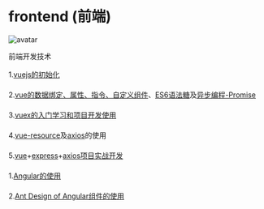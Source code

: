 # frontend (前端)

![avatar](https://timgsa.baidu.com/timg?image&quality=80&size=b9999_10000&sec=1556258160391&di=74b63670c3c1227a87278838dbf96917&imgtype=0&src=http%3A%2F%2Fd2jq2hx2dbkw6t.cloudfront.net%2F161%2FScreenshot_10.png)

前端开发技术

<div style="line-height:26px;">
  <p>1.<a href='https://cn.vuejs.org/v2/guide/'>vuejs的初始化</a></p>
  <p>2.<a href='https://cn.vuejs.org/v2/guide/' target='_blank'>vue的数据绑定、属性、指令、自定义组件</a>、<a href='http://es6.ruanyifeng.com/' target='_blank'>ES6语法糖</a>及<a href='https://developer.mozilla.org/zh-CN/docs/Web/JavaScript/Reference/Global_Objects/Promise' target='_blank'>异步编程-Promise</a></p>
  <p>3.<a href='https://vuex.vuejs.org/zh/guide/' target='_blank'>vuex的入门学习和项目开发使用</a></p>
  <p>4.<a href='https://github.com/pagekit/vue-resource' target='_blank'>vue-resource</a>及<a href='http://www.axios-js.com/' target='_blank'>axios</a>的使用</p>
  <p>5.<a href='https://cn.vuejs.org/' target='_blank'>vue</a>+<a href='http://www.expressjs.com.cn/' target='_blank'>express</a>+<a href='http://www.axios-js.com/' target='_blank'>axios项目实战开发</a></p>
</div>

<div style="line-height:26px;">
  <p>1.<a href='https://www.angular.cn/' target='_blank'>Angular的使用</a></p>
  <p>2.<a href='https://ng.ant.design/docs/introduce/zh' target='_blank'>Ant Design of Angular组件的使用</a></p>
</div>
